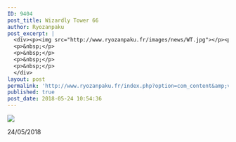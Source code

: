 ```yaml
---
ID: 9404
post_title: Wizardly Tower 66
author: Ryozanpaku
post_excerpt: |
  <div><p><img src="http://www.ryozanpaku.fr/images/news/WT.jpg"></p><p>24/05/2018</p>
  <p>&nbsp;</p>
  <p>&nbsp;</p>
  <p>&nbsp;</p>
  <p>&nbsp;</p>
  </div>
layout: post
permalink: 'http://www.ryozanpaku.fr/index.php?option=com_content&amp;view=article&amp;id=1883:wizardly-tower-66&amp;catid=78&amp;Itemid=435'
published: true
post_date: 2018-05-24 10:54:36
---
```

<div class="feed-description"><p><img src="http://www.ryozanpaku.fr/images/news/WT.jpg" /></p><p>24/05/2018</p>
<p> </p>
<p> </p>
<p> </p>
<p> </p>
</div>